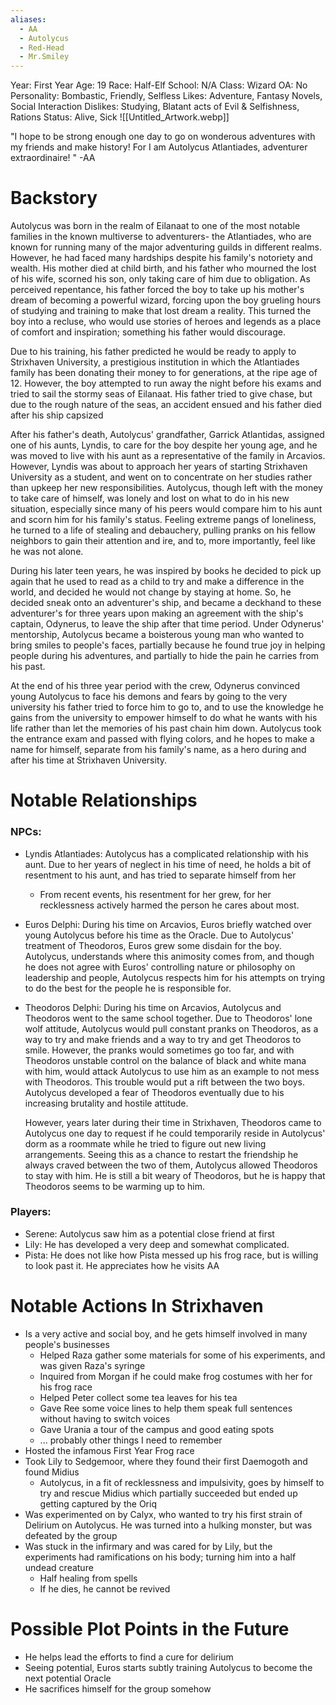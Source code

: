 ```yaml
---
aliases:
  - AA
  - Autolycus
  - Red-Head
  - Mr.Smiley
---
```

Year: First Year
Age: 19
Race: Half-Elf
School: N/A
Class: Wizard
OA: No
Personality: Bombastic, Friendly, Selfless
Likes: Adventure, Fantasy Novels, Social Interaction
Dislikes: Studying, Blatant acts of Evil & Selfishness, Rations
Status: Alive, Sick
![[Untitled_Artwork.webp]]

"I hope to be strong enough one day to go on wonderous adventures with my friends and make history! For I am Autolycus Atlantiades, adventurer extraordinaire! " -AA
# Backstory

Autolycus was born in the realm of Eilanaat to one of the most notable families in the known multiverse to adventurers- the Atlantiades, who are known for running many of the major adventuring guilds in different realms. However, he had faced many hardships despite his family's notoriety and wealth. His mother died at child birth, and his father who mourned the lost of his wife, scorned his son, only taking care of him due to obligation. As perceived repentance, his father forced the boy to take up his mother's dream of becoming a powerful wizard, forcing upon the boy grueling hours of studying and training to make that lost dream a reality. This turned the boy into a recluse, who would use stories of heroes and legends as a place of comfort and inspiration; something his father would discourage. 

Due to his training, his father predicted he would be ready to apply to Strixhaven University, a prestigious institution in which the Atlantiades family has been donating their money to for generations, at the ripe age of 12. However, the boy attempted to run away the night before his exams and tried to sail the stormy seas of Eilanaat. His father tried to give chase, but due to the rough nature of the seas, an accident ensued and his father died after his ship capsized

After his father's death, Autolycus' grandfather, Garrick Atlantidas, assigned one of his aunts, Lyndis, to care for the boy despite her young age, and he was moved to live with his aunt as a representative of the family in Arcavios. However, Lyndis was about to approach her years of starting Strixhaven University as a student, and went on to concentrate on her studies rather than upkeep her new responsibilities. Autolycus, though left with the money to take care of himself, was lonely and lost on what to do in his new situation, especially since many of his peers would compare him to his aunt and scorn him for his family's status. Feeling extreme pangs of loneliness, he turned to a life of stealing and debauchery, pulling pranks on his fellow neighbors to gain their attention and ire, and to, more importantly, feel like he was not alone. 

During his later teen years, he was inspired by books he decided to pick up again that he used to read as a child to try and make a difference in the world, and decided he would not change by staying at home. So, he decided sneak onto an adventurer's ship, and became a deckhand to these adventurer's for three years upon making an agreement with the ship's captain, Odynerus, to leave the ship after that time period. Under Odynerus' mentorship, Autolycus became a boisterous young man who wanted to bring smiles to people's faces, partially because he found true joy in helping people during his adventures, and partially to hide the pain he carries from his past.

At the end of his three year period with the crew, Odynerus convinced young Autolycus to face his demons and fears by going to the very university his father tried to force him to go to, and to use the knowledge he gains from the university to empower himself to do what he wants with his life rather than let the memories of his past chain him down. Autolycus took the entrance exam and passed with flying colors, and he hopes to make a name for himself, separate from his family's name, as a hero during and after his time at Strixhaven University. 

# Notable Relationships

### NPCs:
- Lyndis Atlantiades: Autolycus has a complicated relationship with his aunt. Due to her years of neglect in his time of need, he holds a bit of resentment to his aunt, and has tried to separate himself from her
	- From recent events, his resentment for her grew, for her recklessness actively harmed the person he cares about most. 
- Euros Delphi: During his time on Arcavios, Euros briefly watched over young Autolycus before his time as the Oracle. Due to Autolycus' treatment of Theodoros, Euros grew some disdain for the boy. Autolycus, understands where this animosity comes from, and though he does not agree with Euros' controlling nature or philosophy on leadership and people, Autolycus respects him for his attempts on trying to do the best for the people he is responsible for. 
- Theodoros Delphi: During his time on Arcavios, Autolycus and Theodoros went to the same school together. Due to Theodoros' lone wolf attitude, Autolycus would pull constant pranks on Theodoros, as a way to try and make friends and a way to try and get Theodoros to smile. However, the pranks would sometimes go too far, and with Theodoros unstable control on the balance of black and white mana with him, would attack Autolycus to use him as an example to not mess with Theodoros. This trouble would put a rift between the two boys. Autolycus developed a fear of Theodoros eventually due to his increasing brutality and hostile attitude.

  However, years later during their time in Strixhaven, Theodoros came to Autolycus one day to request if he could temporarily reside in Autolycus' dorm as a roommate while he tried to figure out new living arrangements. Seeing this as a chance to restart the friendship he always craved between the two of them, Autolycus allowed Theodoros to stay with him. He is still a bit weary of Theodoros, but he is happy that Theodoros seems to be warming up to him. 
### Players:
- Serene: Autolycus saw him as a potential close friend at first 
- Lily: He has developed a very deep and somewhat complicated.
- Pista: He does not like how Pista messed up his frog race, but is willing to look past it. He appreciates how he visits AA 

# Notable Actions In Strixhaven
- Is a very active and social boy, and he gets himself involved in many people's businesses
	- Helped Raza gather some materials for some of his experiments, and was given Raza's syringe 
	- Inquired from Morgan if he could make frog costumes with her for his frog race
	- Helped Peter collect some tea leaves for his tea
	- Gave Ree some voice lines to help them speak full sentences without having to switch voices
	- Gave Urania a tour of the campus and good eating spots
	- ... probably other things I need to remember
- Hosted the infamous First Year Frog race
- Took Lily to Sedgemoor, where they found their first Daemogoth and found Midius
	- Autolycus, in a fit of recklessness and impulsivity, goes by himself to try and rescue Midius which partially succeeded but ended up getting captured by the Oriq
- Was experimented on by Calyx, who wanted to try his first strain of Delirium on Autolycus. He was turned into a hulking monster, but was defeated by the group
- Was stuck in the infirmary and was cared for by Lily, but the experiments had ramifications on his body; turning him into a half undead creature
	- Half healing from spells
	- If he dies, he cannot be revived
# Possible Plot Points in the Future
- He helps lead the efforts to find a cure for delirium
- Seeing potential, Euros starts subtly training Autolycus to become the next potential Oracle
- He sacrifices himself for the group somehow